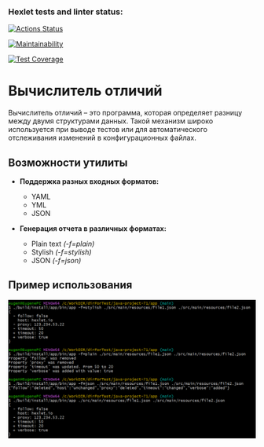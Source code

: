 ### Hexlet tests and linter status:
[![Actions Status](https://github.com/EugenePTCDA/java-project-71/actions/workflows/hexlet-check.yml/badge.svg)](https://github.com/EugenePTCDA/java-project-71/actions)

[![Maintainability](https://api.codeclimate.com/v1/badges/8efbebb20f88e82bb197/maintainability)](https://codeclimate.com/github/EugenePTCDA/java-project-71/maintainability)

[![Test Coverage](https://api.codeclimate.com/v1/badges/8efbebb20f88e82bb197/test_coverage)](https://codeclimate.com/github/EugenePTCDA/java-project-71/test_coverage)



# Вычислитель отличий

Вычислитель отличий – это программа, которая определяет разницу между двумя структурами данных. Такой механизм широко используется при выводе тестов или для автоматического отслеживания изменений в конфигурационных файлах.

## Возможности утилиты

- **Поддержка разных входных форматов:**
    - YAML
    - YML
    - JSON

- **Генерация отчета в различных форматах:**
    - Plain text _(-f=plain)_
    - Stylish _(-f=stylish)_
    - JSON _(-f=json)_


## Пример использования

![Example.png](app//assets//Example.png)